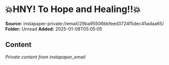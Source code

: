 # 💥HNY! To Hope and Healing!!💥

**Source:** instapaper-private://email/29ba95506bbfeed3724f5dec45adaa65/
**Folder:** Unread
**Added:** 2025-01-08T05:05:05




## Content
*Private content from instapaper_email*
